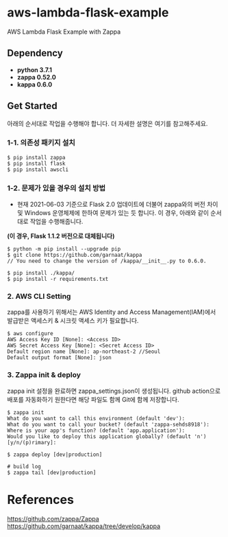 # aws-lambda-flask-example
AWS Lambda Flask Example with Zappa 



## Dependency

- **python 3.7.1**
- **zappa 0.52.0**
- **kappa 0.6.0**



## Get Started

아래의 순서대로 작업을 수행해야 합니다. 더 자세한 설명은 여기를 참고해주세요.



### 1-1. 의존성 패키지 설치

```shell
$ pip install zappa
$ pip install flask
$ pip install awscli
```



### 1-2. 문제가 있을 경우의 설치 방법

- 현재 2021-06-03 기준으로 Flask 2.0 업데이트에 더불어 zappa와의 버전 차이 및 Windows 운영체제에 한하여 문제가 있는 듯 합니다. 이 경우, 아래와 같이 순서대로 작업을 수행해줍니다.

**(이 경우, Flask 1.1.2 버전으로 대체됩니다)**

```shell
$ python -m pip install --upgrade pip
$ git clone https://github.com/garnaat/kappa
// You need to change the version of /kappa/__init__.py to 0.6.0.

$ pip install ./kappa/
$ pip install -r requirements.txt
```



### 2. AWS CLI Setting

zappa를 사용하기 위해서는 AWS Identity and Access Management(IAM)에서 발급받은 액세스키 & 시크릿 액세스 키가 필요합니다.
```shell
$ aws configure
AWS Access Key ID [None]: <Access ID>
AWS Secret Access Key [None]: <Secret Access ID>
Default region name [None]: ap-northeast-2 //Seoul
Default output format [None]: json
```



### 3. Zappa init & deploy
zappa init 설정을 완료하면 zappa_settings.json이 생성됩니다.
github action으로 배포를 자동화하기 원한다면 해당 파일도 함께 Git에 함께 저장합니다.

```shell
$ zappa init
What do you want to call this environment (default 'dev'):
What do you want to call your bucket? (default 'zappa-sehds8918'): 
Where is your app's function? (default 'app.application'):
Would you like to deploy this application globally? (default 'n') [y/n/(p)rimary]:

$ zappa deploy [dev|production]

# build log
$ zappa tail [dev|production]
```



# References

https://github.com/zappa/Zappa
https://github.com/garnaat/kappa/tree/develop/kappa